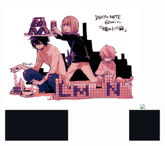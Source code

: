 ![Alt Text](download.png)
<img align="left" width="205" height="100" src="Screenshot 2025-09-21 11.49.16 AM.png">
<img align="right" width="100" height="100" src="Screenshot 2025-09-21 11.49.16 AM.png">
![](https://komarev.com/ghpvc/?username=faintdecay&color=blueviolet)


